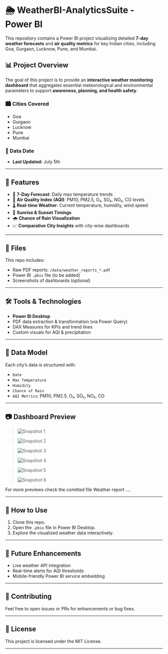 # 🌦️ WeatherBI-AnalyticsSuite - Power BI

This repository contains a Power BI project visualizing detailed **7-day weather forecasts** and **air quality metrics** for key Indian cities, including Goa, Gurgaon, Lucknow, Pune, and Mumbai.

## 📊 Project Overview

The goal of this project is to provide an **interactive weather monitoring dashboard** that aggregates essential meteorological and environmental parameters to support **awareness, planning, and health safety**.

### 🏙️ Cities Covered

* Goa
* Gurgaon
* Lucknow
* Pune
* Mumbai

### 📅 Data Date

* **Last Updated:** July 5th

---

## 📌 Features

* 📅 **7-Day Forecast**: Daily max temperature trends
* 💨 **Air Quality Index (AQI)**: PM10, PM2.5, O₃, SO₂, NO₂, CO levels
* 🌡️ **Real-time Weather**: Current temperature, humidity, wind speed
* 🌄 **Sunrise & Sunset Timings**
* 🌧️ **Chance of Rain Visualization**
* 📈 **Comparative City Insights** with city-wise dashboards

---

## 📁 Files

This repo includes:

* Raw PDF reports: `/data/weather_reports_*.pdf`
* Power BI `.pbix` file (to be added)
* Screenshots of dashboards (optional)

---

## 🛠️ Tools & Technologies

* **Power BI Desktop**
* PDF data extraction & transformation (via Power Query)
* DAX Measures for KPIs and trend lines
* Custom visuals for AQI & precipitation

---

## 🧩 Data Model

Each city’s data is structured with:

* `Date`
* `Max Temperature`
* `Humidity`
* `Chance of Rain`
* `AQI Metrics`: PM10, PM2.5, O₃, SO₂, NO₂, CO

---

## 📷 Dashboard Preview

> ![Snapshot 1](https://github.com/user-attachments/assets/ad7a566d-2fb9-49d0-a57d-05bd09703d0e)

> ![Snapshot 2](https://github.com/user-attachments/assets/3885f406-2224-4181-b4cd-95712f78014a)

> ![Snapshot 3](https://github.com/user-attachments/assets/88f12579-927c-4f2f-8b06-6488b3a70578)

> ![Snapshot 4](https://github.com/user-attachments/assets/3d21f8a2-d879-4629-8cb7-d93f392c8bae)

> ![Snapshot 5](https://github.com/user-attachments/assets/f5e77fec-05f1-4aca-9597-8009d47137df)

> ![Snapshot 6](https://github.com/user-attachments/assets/99a22485-345a-44c4-a52e-15d1fa207ba1)




For more previews check the comitted file Weather report  ....

---

## 🚀 How to Use

1. Clone this repo.
2. Open the `.pbix` file in Power BI Desktop.
3. Explore the visualized weather data interactively.

---

## 🔮 Future Enhancements

* Live weather API integration
* Real-time alerts for AQI thresholds
* Mobile-friendly Power BI service embedding

---

## 🤝 Contributing

Feel free to open issues or PRs for enhancements or bug fixes.

---

## 📜 License

This project is licensed under the MIT License.

---



